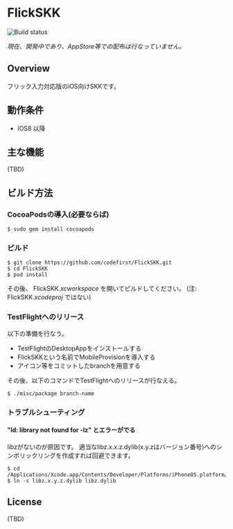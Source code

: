 # FlickSKK
![Build status](https://travis-ci.org/codefirst/FlickSKK.svg)

*現在、開発中であり、AppStore等での配布は行なっていません。*

## Overview
フリック入力対応版のiOS向けSKKです。

## 動作条件

 * iOS8 以降

## 主な機能
(TBD)

## ビルド方法

### CocoaPodsの導入(必要ならば)

```
$ sudo gem install cocoapods
```

### ビルド

```
$ git clone https://github.com/codefirst/FlickSKK.git
$ cd FlickSKK
$ pod install
```
その後、 FlickSKK.*xcworkspace* を開いてビルドしてください。 (注: FlickSKK.*xcodeproj* ではない)

### TestFlightへのリリース
以下の準備を行なう。

 * TestFlightのDesktopAppをインストールする
 * FlickSKKという名前でMobileProvisionを導入する
 * アイコン等をコミットしたbranchを用意する

その後、以下のコマンドでTestFlightへのリリースが行なえる。

```
$ ./misc/package branch-name
```

### トラブルシューティング
#### "ld: library not found for -lz" とエラーがでる

libzがないのが原因です。 適当なlibz.x.x.z.dylib(x.y.zはバージョン番号)へのシンボリックリングを作成すれば回避できます。

```
$ cd /Applications/Xcode.app/Contents/Developer/Platforms/iPhoneOS.platform/Developer/SDKs/iPhoneOS.sdk/usr/lib
$ ln -s libz.x.y.z.dylib libz.dylib
```

## License
(TBD)

